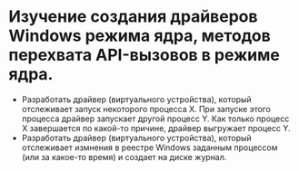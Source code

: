 # Изучение создания драйверов Windows режима ядра, методов перехвата API-вызовов в режиме ядра.

- Разработать драйвер (виртуального устройства), который отслеживает запуск некоторого процесса X. При запуске этого процесса драйвер 
запускает другой процесс Y. Как только процесс X завершается по какой-то причине, драйвер выгружает процесс Y.
- Разработать драйвер (виртуального устройства), который отслеживает измнения в реестре Windows заданным процессом (или за какое-то время) 
и создает на диске журнал.